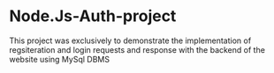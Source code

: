 # Node.Js-Auth-project
This project was exclusively to demonstrate the implementation of regsiteration and login requests and response with the backend of the website using MySql DBMS
